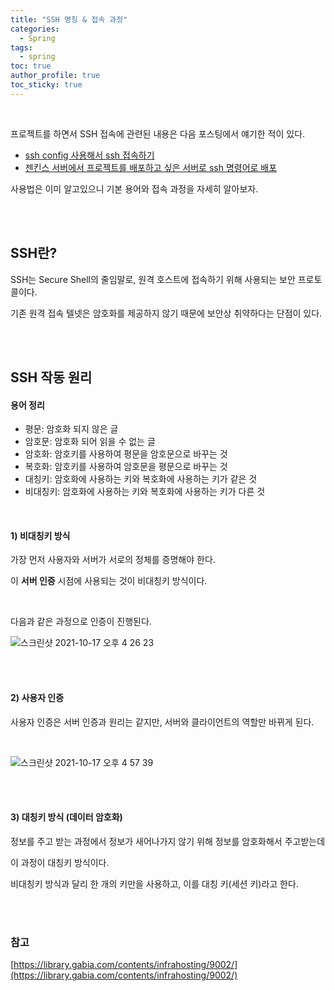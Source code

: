 ```yaml
---
title: "SSH 명칭 & 접속 과정"
categories:
  - Spring 
tags:
  - spring 
toc: true
author_profile: true
toc_sticky: true
---
```


<br />

프로젝트를 하면서 SSH 접속에 관련된 내용은 다음 포스팅에서 얘기한 적이 있다.

* [ssh config 사용해서 ssh 접속하기](https://hyerin6.github.io/2021-01-15/ssh-config/)
* [젠킨스 서버에서 프로젝트를 배포하고 싶은 서버로 ssh 명령어로 배포](https://hyerin6.github.io/2020-04-24/0424/)

사용법은 이미 알고있으니 기본 용어와 접속 과정을 자세히 알아보자. 

<br /> 
<br />

## SSH란?

SSH는 Secure Shell의 줄임말로, 원격 호스트에 접속하기 위해 사용되는 보안 프로토콜이다.

기존 원격 접속 텔넷은 암호화를 제공하지 않기 때문에 보안상 취약하다는 단점이 있다.

<br />
<br />

## SSH 작동 원리

#### 용어 정리

- 평문: 암호화 되지 않은 글
- 암호문: 암호화 되어 읽을 수 없는 글
- 암호화: 암호키를 사용하여 평문을 암호문으로 바꾸는 것
- 복호화: 암호키를 사용하여 암호문을 평문으로 바꾸는 것
- 대칭키: 암호화에 사용하는 키와 복호화에 사용하는 키가 같은 것
- 비대칭키: 암호화에 사용하는 키와 복호화에 사용하는 키가 다른 것

<br />

#### 1) 비대칭키 방식

가장 먼저 사용자와 서버가 서로의 정체를 증명해야 한다.

이 **서버 인증** 시점에 사용되는 것이 비대칭키 방식이다.

<br />

다음과 같은 과정으로 인증이 진행된다.

![스크린샷 2021-10-17 오후 4 26 23](https://user-images.githubusercontent.com/33855307/137616683-a4ff545f-a846-47c2-9668-dd5493ac93a2.png)

<br />
<br />

#### 2) 사용자 인증

사용자 인증은 서버 인증과 원리는 같지만, 서버와 클라이언트의 역할만 바뀌게 된다.

<br />

![스크린샷 2021-10-17 오후 4 57 39](https://user-images.githubusercontent.com/33855307/137617660-4a4f3bef-e61f-4bc9-a675-7929698b2746.png)


<br />
<br />

#### 3) 대칭키 방식 (데이터 암호화)

정보를 주고 받는 과정에서 정보가 새어나가지 않기 위해 정보를 암호화해서 주고받는데

이 과정이 대칭키 방식이다.

비대칭키 방식과 달리 한 개의 키만을 사용하고, 이를 대칭 키(세션 키)라고 한다.

<br />
<br />

### 참고

[https://library.gabia.com/contents/infrahosting/9002/](https://library.gabia.com/contents/infrahosting/9002/)
